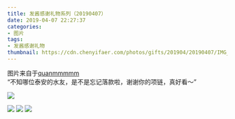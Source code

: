 ```yaml
---
title: 发酱感谢礼物系列（20190407）
date: 2019-04-07 22:27:37
categories:
- 图片
tags:
- 发酱感谢礼物
thumbnail: https://cdn.chenyifaer.com/photos/gifts/201904/20190407/IMG_5896.JPG
---
```


图片来自于<a href="https://weibo.com/p/1005051720171447" target="_blank">quanmmmmm</a><br/> “不知哪位泰安的水友，是不是忘记落款啦，谢谢你的项链，真好看～”

![](https://cdn.chenyifaer.com/photos/gifts/201904/20190407/IMG_5896.JPG)

<!--more-->

![](https://cdn.chenyifaer.com/photos/gifts/201904/20190407/IMG_5897.JPG)
![](https://cdn.chenyifaer.com/photos/gifts/201904/20190407/IMG_5898.JPG)
![](https://cdn.chenyifaer.com/photos/gifts/201904/20190407/IMG_5899.JPG)
